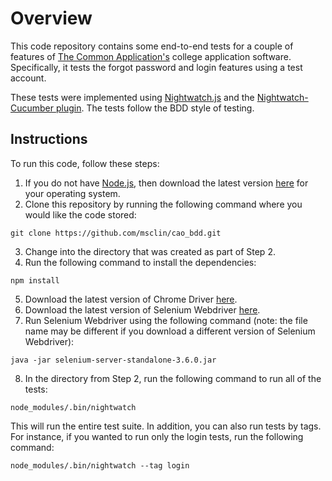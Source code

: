 # Overview

This code repository contains some end-to-end tests for a couple of features of [The Common Application's](http://www.commonapp.org/) college application software.  Specifically, it tests the forgot password and login features using a test account.

These tests were implemented using [Nightwatch.js](http://nightwatchjs.org/) and the [Nightwatch-Cucumber plugin](https://github.com/mucsi96/nightwatch-cucumber).  The tests follow the BDD style of testing.

## Instructions

To run this code, follow these steps:

1. If you do not have [Node.js](https://nodejs.org/en/), then download the latest version [here](https://nodejs.org/en/) for your operating system.
2. Clone this repository by running the following command where you would like the code stored:

```
git clone https://github.com/msclin/cao_bdd.git
```

3. Change into the directory that was created as part of Step 2.
4. Run the following command to install the dependencies:

```
npm install
```

5. Download the latest version of Chrome Driver [here](https://sites.google.com/a/chromium.org/chromedriver/).
6. Download the latest version of Selenium Webdriver [here](http://www.seleniumhq.org/projects/webdriver/).
7. Run Selenium Webdriver using the following command (note: the file name may be different if you download a different version of Selenium Webdriver):

```
java -jar selenium-server-standalone-3.6.0.jar
```
8. In the directory from Step 2, run the following command to run all of the tests:

```
node_modules/.bin/nightwatch 
```

This will run the entire test suite.  In addition, you can also run tests by tags.  For instance, if you wanted to run only the login tests, run the following command:

```
node_modules/.bin/nightwatch --tag login
```